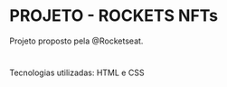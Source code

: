 # PROJETO - ROCKETS NFTs 

Projeto proposto pela @Rocketseat.

#
Tecnologias utilizadas: HTML e CSS
